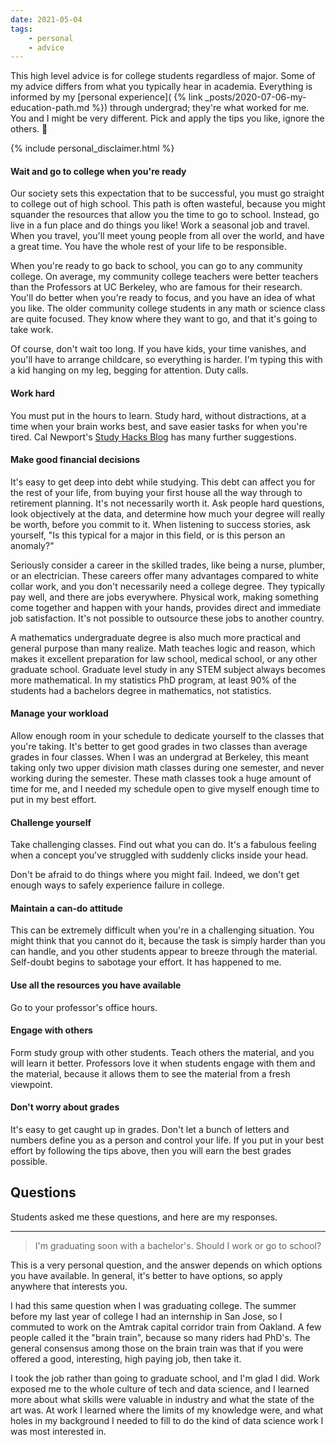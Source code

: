 ```yaml
---
date: 2021-05-04
tags:
    - personal
    - advice
---
```


This high level advice is for college students regardless of major.
Some of my advice differs from what you typically hear in academia.
Everything is informed by my [personal experience]( {% link _posts/2020-07-06-my-education-path.md %}) through undergrad; they're what worked for me.
You and I might be very different.
Pick and apply the tips you like, ignore the others. 🤘

{% include personal_disclaimer.html %}


#### Wait and go to college when you're ready

Our society sets this expectation that to be successful, you must go straight to college out of high school.
This path is often wasteful, because you might squander the resources that allow you the time to go to school.
Instead, go live in a fun place and do things you like!
Work a seasonal job and travel.
When you travel, you'll meet young people from all over the world, and have a great time.
You have the whole rest of your life to be responsible.

When you're ready to go back to school, you can go to any community college.
On average, my community college teachers were better teachers than the Professors at UC Berkeley, who are famous for their research.
You'll do better when you're ready to focus, and you have an idea of what you like.
The older community college students in any math or science class are quite focused.
They know where they want to go, and that it's going to take work.

Of course, don't wait too long.
If you have kids, your time vanishes, and you'll have to arrange childcare, so everything is harder.
I'm typing this with a kid hanging on my leg, begging for attention.
Duty calls.


#### Work hard

You must put in the hours to learn.
Study hard, without distractions, at a time when your brain works best, and save easier tasks for when you're tired.
Cal Newport's [Study Hacks Blog](https://www.calnewport.com/blog/) has many further suggestions.


#### Make good financial decisions

It's easy to get deep into debt while studying.
This debt can affect you for the rest of your life, from buying your first house all the way through to retirement planning.
It's not necessarily worth it.
Ask people hard questions, look objectively at the data, and determine how much your degree will really be worth, before you commit to it.
When listening to success stories, ask yourself, "Is this typical for a major in this field, or is this person an anomaly?"

Seriously consider a career in the skilled trades, like being a nurse, plumber, or an electrician.
These careers offer many advantages compared to white collar work, and you don't necessarily need a college degree.
They typically pay well, and there are jobs everywhere.
Physical work, making something come together and happen with your hands, provides direct and immediate job satisfaction.
It's not possible to outsource these jobs to another country.

A mathematics undergraduate degree is also much more practical and general purpose than many realize.
Math teaches logic and reason, which makes it excellent preparation for law school, medical school, or any other graduate school.
Graduate level study in any STEM subject always becomes more mathematical.
In my statistics PhD program, at least 90% of the students had a bachelors degree in mathematics, not statistics.


#### Manage your workload

Allow enough room in your schedule to dedicate yourself to the classes that you're taking.
It's better to get good grades in two classes than average grades in four classes.
When I was an undergrad at Berkeley, this meant taking only two upper division math classes during one semester, and never working during the semester.
These math classes took a huge amount of time for me, and I needed my schedule open to give myself enough time to put in my best effort.


#### Challenge yourself

Take challenging classes.
Find out what you can do.
It's a fabulous feeling when a concept you've struggled with suddenly clicks inside your head.

Don't be afraid to do things where you might fail.
Indeed, we don't get enough ways to safely experience failure in college.


#### Maintain a can-do attitude

This can be extremely difficult when you're in a challenging situation.
You might think that you cannot do it, because the task is simply harder than you can handle, and you other students appear to breeze through the material.
Self-doubt begins to sabotage your effort.
It has happened to me.


#### Use all the resources you have available

Go to your professor's office hours.


#### Engage with others

Form study group with other students.
Teach others the material, and you will learn it better.
Professors love it when students engage with them and the material, because it allows them to see the material from a fresh viewpoint.


#### Don't worry about grades

It's easy to get caught up in grades.
Don't let a bunch of letters and numbers define you as a person and control your life.
If you put in your best effort by following the tips above, then you will earn the best grades possible.


## Questions

Students asked me these questions, and here are my responses.

------------------------------------------------------------

> I'm graduating soon with a bachelor's.
> Should I work or go to school?

This is a very personal question, and the answer depends on which options you have available.
In general, it's better to have options, so apply anywhere that interests you.

I had this same question when I was graduating college.
The summer before my last year of college I had an internship in San Jose, so I commuted to work on the Amtrak capital corridor train from Oakland.
A few people called it the "brain train", because so many riders had PhD's.
The general consensus among those on the brain train was that if you were offered a good, interesting, high paying job, then take it.

I took the job rather than going to graduate school, and I'm glad I did.
Work exposed me to the whole culture of tech and data science, and I learned more about what skills were valuable in industry and what the state of the art was.
At work I learned where the limits of my knowledge were, and what holes in my background I needed to fill to do the kind of data science work I was most interested in.

